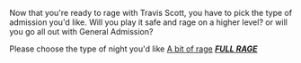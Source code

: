 Now that you're ready to rage with Travis Scott, you have to pick the type of admission you'd like. Will you play it safe and rage on a higher level? or will you go all out with General Admission?

Please choose the type of night you'd like 
[A bit of rage](higher-level.md)
[***FULL RAGE***](general-admission.md)